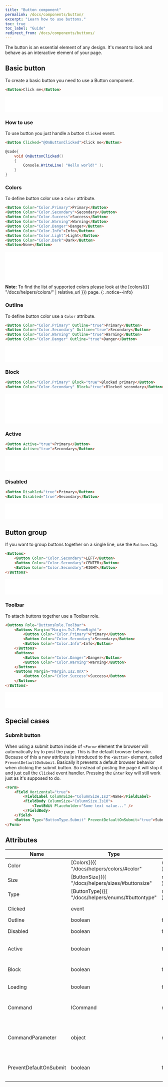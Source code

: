 ```yaml
---
title: "Button component"
permalink: /docs/components/button/
excerpt: "Learn how to use buttons."
toc: true
toc_label: "Guide"
redirect_from: /docs/components/buttons/
---
```


The button is an essential element of any design. It's meant to look and behave as an interactive element of your page.

## Basic button

To create a basic button you need to use a Button component.

```html
<Button>Click me</Button>
```

<iframe src="/examples/buttons/basic/" frameborder="0" scrolling="no" style="width:100%;height:50px;"></iframe>

### How to use

To use button you just handle a button `Clicked` event.

```html
<Button Clicked="@OnButtonClicked">Click me</Button>
```

```cs
@code{
    void OnButtonClicked()
    {
        Console.WriteLine( "Hello world!" );
    }
}
```

### Colors

To define button color use a `Color` attribute.

```html
<Button Color="Color.Primary">Primary</Button>
<Button Color="Color.Secondary">Secondary</Button>
<Button Color="Color.Success">Success</Button>
<Button Color="Color.Warning">Warning</Button>
<Button Color="Color.Danger">Danger</Button>
<Button Color="Color.Info">Info</Button>
<Button Color="Color.Light">Light</Button>
<Button Color="Color.Dark">Dark</Button>
<Button>None</Button>
```

<iframe src="/examples/buttons/colors/" frameborder="0" scrolling="no" style="width:100%;height:90px;"></iframe>

**Note:** To find the list of supported colors please look at the [colors]({{ "/docs/helpers/colors/" | relative_url }}) page.
{: .notice--info}

### Outline

To define button color use a `Color` attribute.

```html
<Button Color="Color.Primary" Outline="true">Primary</Button>
<Button Color="Color.Secondary" Outline="true">Secondary</Button>
<Button Color="Color.Warning" Outline="true">Warning</Button>
<Button Color="Color.Danger" Outline="true">Danger</Button>
```

<iframe src="/examples/buttons/outlined/" frameborder="0" scrolling="no" style="width:100%;height:50px;"></iframe>

### Block

```html
<Button Color="Color.Primary" Block="true">Blocked primary</Button>
<Button Color="Color.Secondary" Block="true">Blocked secondary</Button>
```

<iframe src="/examples/buttons/block/" frameborder="0" scrolling="no" style="width:100%;height:95px;"></iframe>

### Active

```html
<Button Active="true">Primary</Button>
<Button Active="true">Secondary</Button>
```

<iframe src="/examples/buttons/active/" frameborder="0" scrolling="no" style="width:100%;height:50px;"></iframe>

### Disabled

```html
<Button Disabled="true">Primary</Button>
<Button Disabled="true">Secondary</Button>
```

<iframe src="/examples/buttons/disabled/" frameborder="0" scrolling="no" style="width:100%;height:50px;"></iframe>

## Button group

If you want to group buttons together on a single line, use the `Buttons` tag.

```html
<Buttons>
    <Button Color="Color.Secondary">LEFT</Button>
    <Button Color="Color.Secondary">CENTER</Button>
    <Button Color="Color.Secondary">RIGHT</Button>
</Buttons>
```

<iframe src="/examples/buttons/buttongroup/" frameborder="0" scrolling="no" style="width:100%;height:50px;"></iframe>

### Toolbar

To attach buttons together use a Toolbar role.

```html
<Buttons Role="ButtonsRole.Toolbar">
    <Buttons Margin="Margin.Is2.FromRight">
        <Button Color="Color.Primary">Primary</Button>
        <Button Color="Color.Secondary">Secondary</Button>
        <Button Color="Color.Info">Info</Button>
    </Buttons>
    <Buttons>
        <Button Color="Color.Danger">Danger</Button>
        <Button Color="Color.Warning">Warning</Button>
    </Buttons>
    <Buttons Margin="Margin.Is2.OnX">
        <Button Color="Color.Success">Success</Button>
    </Buttons>
</Buttons>
```

<iframe src="/examples/buttons/buttontoolbar/" frameborder="0" scrolling="no" style="width:100%;height:50px;"></iframe>

## Special cases

### Submit button

When using a submit button inside of `<Form>` element the browser will automatically try to post the page. This is the default browser behavior. Because of this a new attribute is introduced to the `<Button>` element, called `PreventDefaultOnSubmit`. Basically it prevents a default browser behavior when clicking the submit button. So instead of posting the page it will stop it and just call the `Clicked` event handler. Pressing the `Enter` key will still work just as it's supposed to do.

```html
<Form>
    <Field Horizontal="true">
        <FieldLabel ColumnSize="ColumnSize.Is2">Name</FieldLabel>
        <FieldBody ColumnSize="ColumnSize.Is10">
            <TextEdit Placeholder="Some text value..." />
        </FieldBody>
    </Field>
    <Button Type="ButtonType.Submit" PreventDefaultOnSubmit="true">Submit</Button>
</Form>
```

## Attributes

| Name                      | Type                                                                    | Default  | Description                                                                  |
|---------------------------|-------------------------------------------------------------------------|----------|------------------------------------------------------------------------------|
| Color                     | [Colors]({{ "/docs/helpers/colors/#color" | relative_url }})            | `None`   | Component visual or contextual style variants                                |
| Size                      | [ButtonSize]({{ "/docs/helpers/sizes/#buttonsize" | relative_url }})    | `None`   | Button size variations.                                                      |
| Type                      | [ButtonType]({{ "/docs/helpers/enums/#buttontype" | relative_url }})    | `Button` | Defines the button type.                                                     |
| Clicked                   | event                                                                   |          | Occurs when the button is clicked.                                           |
| Outline                   | boolean                                                                 | false    | Outlined button.                                                             |
| Disabled                  | boolean                                                                 | false    | Makes button look inactive.                                                  |
| Active                    | boolean                                                                 | false    | Makes the button to appear as pressed.                                       |
| Block                     | boolean                                                                 | false    | Makes the button to span the full width of a parent.                         |
| Loading                   | boolean                                                                 | false    | Shows the loading spinner.                                                   |
| Command                   | ICommand                                                                | null     | Command to be executed when clicked on a button.                             |
| CommandParameter          | object                                                                  | null     | Reflects the parameter to pass to the CommandProperty upon execution.        |
| PreventDefaultOnSubmit    | boolean                                                                 | false    | Prevents the button from submitting the form.                                |